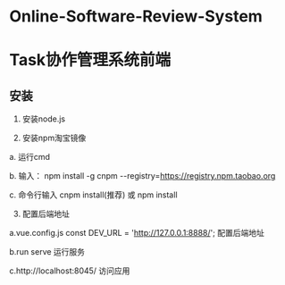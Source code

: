 # Online-Software-Review-System
# Task协作管理系统前端
## 安装

1.  安装node.js

2.  安装npm淘宝镜像

a.  运行cmd

b.  输入： npm install -g cnpm --registry=https://registry.npm.taobao.org

c.  命令行输入  cnpm install(推荐)  或  npm install


3. 配置后端地址

a.vue.config.js    const DEV_URL = 'http://127.0.0.1:8888/'; 配置后端地址

b.run serve 运行服务

c.http://localhost:8045/ 访问应用
